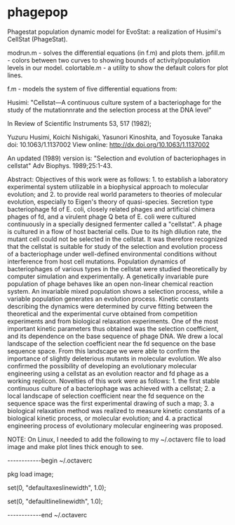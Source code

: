 # phagepop


Phagestat population dynamic model for EvoStat:
a realization of Husimi's CellStat (PhageStat).

modrun.m     - solves the differential equations (in f.m) and plots them.
jpfill.m     - colors between two curves to showing bounds of activity/population levels in our model.
colortable.m - a utility to show the default colors for plot lines.

f.m          -  models the system of five differential equations from:

Husimi:
  "Cellstat—A continuous culture system of a bacteriophage for the study of
   the mutationnrate and the selection process at the DNA level"

In Review of Scientific Instruments 53, 517 (1982);

Yuzuru Husimi, Koichi Nishigaki, Yasunori Kinoshita, and Toyosuke Tanaka
doi: 10.1063/1.1137002
View online: http://dx.doi.org/10.1063/1.1137002

An updated (1989) version is: "Selection and evolution of bacteriophages in cellstat"
Adv Biophys. 1989;25:1-43.

Abstract:  Objectives of this work were as follows: 1. to establish a laboratory experimental system utilizable in a biophysical approach to molecular evolution; and 2. to provide real world parameters to theories of molecular evolution, especially to Eigen's theory of quasi-species. Secretion type bacteriophage fd of E. coli, closely related phages and artificial chimera phages of fd, and a virulent phage Q beta of E. coli were cultured continuously in a specially designed fermenter called a "cellstat". A phage is cultured in a flow of host bacterial cells. Due to its high dilution rate, the mutant cell could not be selected in the cellstat. It was therefore recognized that the cellstat is suitable for study of the selection and evolution process of a bacteriophage under well-defined environmental conditions without interference from host cell mutations. Population dynamics of bacteriophages of various types in the cellstat were studied theoretically by computer simulation and experimentally. A genetically invariable pure population of phage behaves like an open non-linear chemical reaction system. An invariable mixed population shows a selection process, while a variable population generates an evolution process. Kinetic constants describing the dynamics were determined by curve fitting between the theoretical and the experimental curve obtained from competition experiments and from biological relaxation experiments. One of the most important kinetic parameters thus obtained was the selection coefficient, and its dependence on the base sequence of phage DNA. We drew a local landscape of the selection coefficient near the fd sequence on the base sequence space. From this landscape we were able to confirm the importance of slightly deleterious mutants in molecular evolution. We also confirmed the possibility of developing an evolutionary molecular engineering using a cellstat as an evolution reactor and fd phage as a working replicon. Novelties of this work were as follows: 1. the first stable continuous culture of a bacteriophage was achieved with a cellstat; 2. a local landscape of selection coefficient near the fd sequence on the sequence space was the first experimental drawing of such a map; 3. a biological relaxation method was realized to measure kinetic constants of a biological kinetic process, or molecular evolution; and 4. a practical engineering process of evolutionary molecular engineering was proposed.

NOTE: On Linux, I needed to add the following to my ~/.octaverc file to load image and make plot lines thick enough to see.

------------begin ~/.octaverc

pkg load image;

set(0, "defaultaxeslinewidth", 1.0);

set(0, "defaultlinelinewidth", 1.0);

------------end ~/.octaverc


